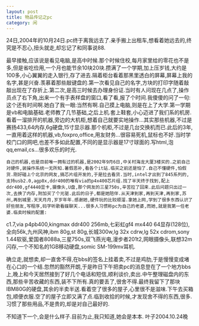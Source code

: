 ```yaml
---
layout: post
title: 物品传记之pc 
category: 闲
---
```

24日,2004年的10月24日.pc终于离我远去了.亲手搬上出租车,想看着她远去的,终究是不忍心,扭头就走,却忘记了和同事说88.

   最早接触,应该说是看见电脑,是高中时候.那个时候住校,每月家里给的零花也不是多,但是省吃俭用,一个月也能节余10块20块.攒满了一个学期,加上压岁钱,大约是100多,小心翼翼的走入银行,存了进去.隔着柜台看着那黑里透白的屏幕,屏幕上我的名字,甚是兴奋.羡慕着那些敲键盘的.第一次看见自己的名字,方块的打印字随着敲敲出现在了存折上.第二次,是高三时候去办理身份证.当时有人问现在几点了,操作员点了右下角,出来一个有手表样盘的窗口,看了看,报了个时间.我傻傻的问了一句:这个还有时间啊.她白了我一眼:当然有啊.自己摸上电脑,则是在上了大学.第一学期是vb和电脑基础.老师教了几节基础,之后上机.套上鞋套,小心迈进了我们系的机房.看着一溜排开的机器,旁边的大机柜,想着自己就要实地操作...其实那些机器,不过是赛扬433,64内存,6g硬盘,15寸显示器.那个机柜,不过是几台交换机而已.此后的3年,一直用着这样的机器,vb,foxpro,office,用友财务...很容易死机,鼠标也不好.当时学校门口的网吧,也差不多如此配置,不同的是显示器是17寸球面的.写html,泡qq,email,cs...很多欢乐的时光.

    自己的机器,也是目前唯一拥有过的机器,是2002年9月6日,中关村海龙大厦3楼买的.之前自己对硬件,装操作系统一无所知.暑假恶补,看各个it站.临买之前还是怕了.自己不懂硬件,怕假货.刚好碰上个北京的网友,搞芯片组开发的,于是拉去看货.当时,intel才出到了845系列的,支持usb2.0,agp8x,ddr400的唯有via的p4x400芯片组.找了半天终于找到,配上ddr400,gf4440显卡,摄像头,U盘,那个网友的三星750s,辛苦拉了回来.此后问题只出过一次,去换了内存,附加买了个光驱.此后的日子,都是她陪伴.从天津到家,再到天津,再到家,苏州,再到城里.天天月月,岁岁年年.感谢她,硬件玩的比较顺溜.拿她上网,学到了很多东西认识了好些朋友,写程序,码字听歌看碟聊天...很多人习惯称pc为自己的老婆,而她,就是我第一任老婆.临卖时候的配置:

   c1.7,via p4pb400,kingmax ddr400 256mb,七彩虹gf4 mx440 64显存(128位),全向56k,九州风神,ibm 80g,st 80g,长城300w,lg 32x cdrw,lg 52x cdrom,sony 1.44软驱,爱国者8088a,三星750s,双飞燕光电,漫步者201t2,网眼摄像头,联想32m闪存,一个不知名的1GB移动硬盘,somic SM-199mv耳机.

   确立走,就想卖,却一直舍不得,在bbs的签名上挂着卖,不过是鸡肋,于是慢慢变成堵在心口的一个结.忽然的豁然开朗,于是昨日下午把卖pc的消息登在了一个地方bbs上,晚上和今天居然接到了好几个电话和短信,顺利谈价,卖出.中午整理磁盘内的东西,那些辛苦收藏的东西,装不下所有.真的要丢了,很舍不得.最终我留下了那块IBM80G的硬盘,其余的半卖半送.看着空了很多的屋子,心里很不是滋味.下午去买箱包,顺便衣服.空了的屋子立即又满了点.临到收拾的时候,才发现舍不得的东西,很多.习惯了那些用品,不是贵的,却是对自己最好的.

  不知道下一个,会是什么样子.目前为止,我只知道,她会是本本.
  叶子2004.10.24晚